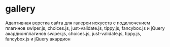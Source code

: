 # gallery
Адаптивная верстка сайта для галереи искусств с подключением плагинов swiper.js, choices.js, just-validate.js, tippy.js, fancybox.js и jQuery акардионплагинов swiper.js, choices.js, just-validate.js, tippy.js, fancybox.js и jQuery акардион
